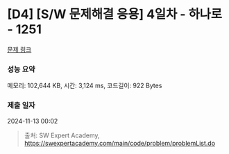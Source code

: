 # [D4] [S/W 문제해결 응용] 4일차 - 하나로 - 1251 

[문제 링크](https://swexpertacademy.com/main/code/problem/problemDetail.do?contestProbId=AV15StKqAQkCFAYD) 

### 성능 요약

메모리: 102,644 KB, 시간: 3,124 ms, 코드길이: 922 Bytes

### 제출 일자

2024-11-13 00:02



> 출처: SW Expert Academy, https://swexpertacademy.com/main/code/problem/problemList.do
